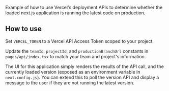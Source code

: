 Example of how to use Vercel's deployment APIs to determine whether the loaded next.js application is running the latest code on production.

## How to use

Set `VERCEL_TOKEN` to a Vercel API Access Token scoped to your project.

Update the `teamId`, `projectId`, and `productionBranchUrl` constants in `pages/api/index.tsx` to match your team and project's information.

The UI for this application simply renders the results of the API call, and the currently loaded version (exposed as an environment variable in `next.config.js`). You can extend this to poll the version API and display a message to the user if they are not running the latest version.
